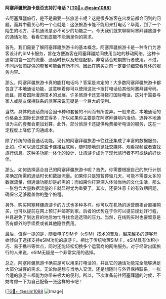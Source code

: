 **阿塞拜疆旅游卡是否支持打电话？[[TG💪+ @esim1088](https://t.me/s/esim1088)]**

去阿塞拜疆旅行，是不是需要一张旅游卡呢？这是很多游客在出发前都会问到的问题。而其中最关心的一个点就是：这张旅游卡能不能用来打电话？毕竟，到了一个陌生的地方，手机通讯是必不可少的功能之一。今天我们就来聊聊阿塞拜疆旅游卡的通话功能，看看它到底能不能满足你的需求。

首先，我们需要了解阿塞拜疆旅游卡的基本概念。阿塞拜疆旅游卡是一种专门为游客设计的SIM卡服务，旨在方便游客在阿塞拜疆期间使用当地的移动网络。这种卡通常包含一定的流量、通话时长以及短信配额，非常适合短期旅行者使用。不过，不同运营商提供的套餐可能会有所不同，因此在购买之前一定要仔细查看具体的服务内容。

那么，阿塞拜疆旅游卡真的能打电话吗？答案是肯定的！大多数阿塞拜疆旅游卡都包含了本地通话功能，这意味着你可以使用这张卡拨打电话给其他阿塞拜疆号码。而且，随着国际漫游技术的发展，许多旅游卡还支持拨打国际电话，这对于需要与家人或朋友保持联系的旅客来说无疑是一个巨大的便利。

当然，具体的通话费用会因卡种和套餐的不同而有所差异。一般来说，本地通话的价格会比国际长途便宜得多，所以如果你主要是在阿塞拜疆境内活动，选择本地通话为主的套餐会更加划算。此外，部分旅游卡还提供免费接听电话的服务，这在一定程度上降低了沟通成本。

除了传统的语音通话功能，现代的阿塞拜疆旅游卡往往还集成了丰富的数据服务。比如，你可以通过这些卡连接互联网，随时随地浏览社交媒体、观看视频或者查找旅行信息。这种多功能一体化的设计，让旅游卡成为了现代旅行者不可或缺的好伙伴。

那么，如何选择适合自己的阿塞拜疆旅游卡呢？首先，你需要根据自己的旅行计划来确定所需的通话时长和数据流量。如果你只是短暂停留几天，可能不需要太多的数据流量，但通话功能却是必需的；而如果你打算深入体验当地的文化生活，那么一张包含大量数据流量的卡就显得尤为重要了。其次，还要注意卡的有效期问题，确保它足够覆盖你的整个旅程。

另外，购买阿塞拜疆旅游卡的方式也多种多样。你可以在机场的运营商柜台直接购买，也可以提前在网上预订并邮寄到家。后者的优势在于你可以提前规划好行程，并且避免了到达目的地后匆忙寻找合适选项的压力。当然，在线购买时也要留意是否有额外的手续费或者其他隐性费用。

最后，值得一提的是，随着电子SIM卡（eSIM）技术的普及，越来越多的游客开始倾向于选择支持eSIM功能的旅游卡。相比于传统物理SIM卡，eSIM具有体积小巧、易于携带等优点，同时还能轻松切换多个运营商的网络服务。对于经常出国旅行的人来说，eSIM无疑是一个非常实用的选择。

总之，阿塞拜疆旅游卡确实是可以用来打电话的，并且它的通话功能完全能够满足大部分游客的需求。无论你是想与当地人交流，还是想随时与外界保持联系，一张合适的旅游卡都能为你带来极大的便利。所以，下次准备前往阿塞拜疆的时候，不妨考虑一下为自己配备一张这样的卡吧！

[[TG💪+ @esim1088](https://t.me/s/esim1088) ![Image](https://i.postimg.cc/4NQfJmqS/Snipaste-2025-05-13-00-14-12.png)]